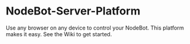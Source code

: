 # NodeBot-Server-Platform
Use any browser on any device to control your NodeBot.  This platform makes it easy.  See the Wiki to get started.
